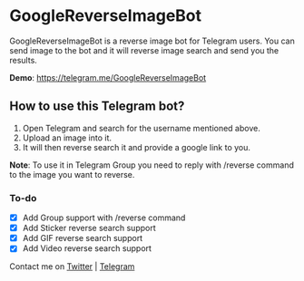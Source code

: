 # GoogleReverseImageBot
GoogleReverseImageBot is a reverse image bot for Telegram users. You can send image to the bot and it will reverse image search and send you the results.

**Demo**: https://telegram.me/GoogleReverseImageBot

## How to use this Telegram bot?

1. Open Telegram and search for the username mentioned above.
2. Upload an image into it.
3. It will then reverse search it and provide a google link to you.

**Note**: To use it in Telegram Group you need to reply with /reverse command to the image you want to reverse.

### To-do
- [x] Add Group support with /reverse command
- [x] Add Sticker reverse search support
- [x] Add GIF reverse search support
- [x] Add Video reverse search support

Contact me on [Twitter](https://twitter.com/w3Abhishek) | [Telegram](https://telegram.me/w3Abhishek)
